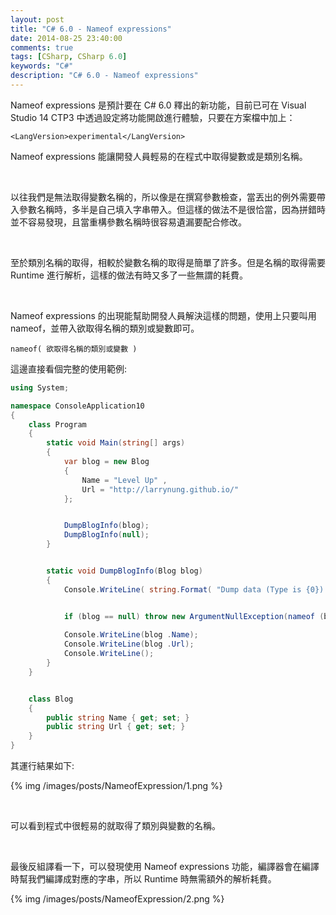 ```yaml
---
layout: post
title: "C# 6.0 - Nameof expressions"
date: 2014-08-25 23:40:00
comments: true
tags: [CSharp, CSharp 6.0]
keywords: "C#"
description: "C# 6.0 - Nameof expressions"
---
```


Nameof expressions 是預計要在 C# 6.0 釋出的新功能，目前已可在 Visual Studio 14 CTP3 中透過設定將功能開啟進行體驗，只要在方案檔中加上：

<!-- More -->

    <LangVersion>experimental</LangVersion>


Nameof expressions 能讓開發人員輕易的在程式中取得變數或是類別名稱。 

<br/>

以往我們是無法取得變數名稱的，所以像是在撰寫參數檢查，當丟出的例外需要帶入參數名稱時，多半是自己填入字串帶入。但這樣的做法不是很恰當，因為拼錯時並不容易發現，且當重構參數名稱時很容易遺漏要配合修改。  

<br/>

至於類別名稱的取得，相較於變數名稱的取得是簡單了許多。但是名稱的取得需要 Runtime 進行解析，這樣的做法有時又多了一些無謂的耗費。  

<br/>

Nameof expressions 的出現能幫助開發人員解決這樣的問題，使用上只要叫用nameof，並帶入欲取得名稱的類別或變數即可。 

    nameof( 欲取得名稱的類別或變數 )


這邊直接看個完整的使用範例: 

```c#
using System;

namespace ConsoleApplication10
{
    class Program
    {
        static void Main(string[] args)
        {
            var blog = new Blog
            {
                Name = "Level Up" ,
                Url = "http://larrynung.github.io/"
            };


            DumpBlogInfo(blog);
            DumpBlogInfo(null);
        }


        static void DumpBlogInfo(Blog blog)
        {
            Console.WriteLine( string.Format( "Dump data (Type is {0})..." , nameof(Blog )));


            if (blog == null) throw new ArgumentNullException(nameof (blog));
           
            Console.WriteLine(blog .Name);
            Console.WriteLine(blog .Url);
            Console.WriteLine();
        }
    }


    class Blog
    {
        public string Name { get; set; }
        public string Url { get; set; }
    }
}
```


其運行結果如下:  

{% img /images/posts/NameofExpression/1.png %}

<br/>


可以看到程式中很輕易的就取得了類別與變數的名稱。 

<br/>

最後反組譯看一下，可以發現使用 Nameof expressions 功能，編譯器會在編譯時幫我們編譯成對應的字串，所以 Runtime 時無需額外的解析耗費。  

{% img /images/posts/NameofExpression/2.png %}

